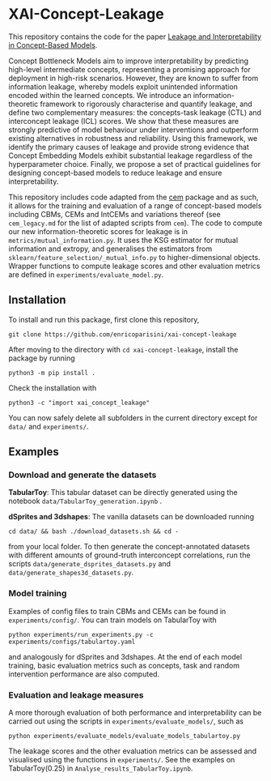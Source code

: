 # XAI-Concept-Leakage

This repository contains the code for the paper [Leakage and Interpretability in Concept-Based Models](https://www.arxiv.org/abs/2504.14094).

Concept Bottleneck Models aim to improve interpretability by predicting high-level intermediate concepts, representing a promising approach for deployment in high-risk scenarios. 
However, they are known to suffer from information leakage, whereby models exploit unintended information encoded within the learned concepts.
We introduce an information-theoretic framework to rigorously characterise and quantify leakage, and define two complementary measures: the concepts-task leakage (CTL) and interconcept leakage (ICL) scores. We show that these measures are strongly predictive of model behaviour under interventions and outperform existing alternatives in robustness and reliability. Using this framework, we identify the primary causes of leakage and provide strong evidence that Concept Embedding Models exhibit substantial leakage regardless of the hyperparameter choice. Finally, we propose a set of practical guidelines for designing concept-based models to reduce leakage and ensure interpretability.

This repository includes code adapted from the [cem](https://github.com/mateoespinosa/cem) package and as such, it allows for the training and evaluation of a range of concept-based models including CBMs, CEMs and IntCEMs and variations thereof (see `cem_legacy.md` for the list of adapted scripts from `cem`). The code to compute our new information-theoretic scores for leakage is in `metrics/mutual_information.py`. It uses the KSG estimator for mutual information and extropy, and generalises the estimators from `sklearn/feature_selection/_mutual_info.py` to higher-dimensional objects. Wrapper functions to compute leakage scores and other evaluation metrics are defined in `experiments/evaluate_model.py`.

## Installation

To install and run this package, first clone this repository,
```
git clone https://github.com/enricoparisini/xai-concept-leakage
```
After moving to the directory with `cd xai-concept-leakage`, install the package by running
```
python3 -m pip install .
```
Check the installation with
```
python3 -c "import xai_concept_leakage"
```
You can now safely delete all subfolders in the current directory except for `data/` and `experiments/`.  



## Examples

### Download and generate the datasets

**TabularToy**: This tabular dataset can be directly generated using the notebook `data/TabularToy_generation.ipynb` .


**dSprites and 3dshapes**: The vanilla datasets can be downloaded running 
```
cd data/ && bash ./download_datasets.sh && cd -
```
from your local folder. To then generate the concept-annotated datasets with different amounts of ground-truth interconcept correlations, run the scripts `data/generate_dsprites_datasets.py` and `data/generate_shapes3d_datasets.py`.



### Model training

Examples of config files to train CBMs and CEMs can be found in `experiments/config/`. You can train models on TabularToy with
```
python experiments/run_experiments.py -c experiments/configs/tabulartoy.yaml
```
and analogously for dSprites and 3dshapes. At the end of each model training, basic evaluation metrics such as concepts, task and random intervention performance are also computed.




### Evaluation and leakage measures

A more thorough evaluation of both performance and interpretability can be carried out using the scripts in `experiments/evaluate_models/`, such as
```
python experiments/evaluate_models/evaluate_models_tabulartoy.py
```
The leakage scores and the other evaluation metrics can be assessed and visualised using the functions in `experiments/`. See the examples on TabularToy(0.25) in `Analyse_results_TabularToy.ipynb`.

